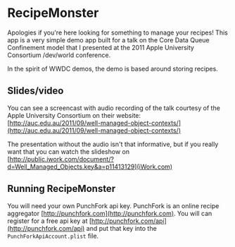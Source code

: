 RecipeMonster
=============

Apologies if you're here looking for something to manage your recipes! This app is a very simple
demo app built for a talk on the Core Data Queue Confinement model that I presented at the
2011 Apple University Consortium /dev/world conference.

In the spirit of WWDC demos, the demo is based around storing recipes.

Slides/video
------------

You can see a screencast with audio recording of the talk courtesy of the Apple University Consortium
on their website: [http://auc.edu.au/2011/09/well-managed-object-contexts/](http://auc.edu.au/2011/09/well-managed-object-contexts/)

The presentation without the audio isn't that informative, but if you really want that you can watch
the slideshow on [http://public.iwork.com/document/?d=Well_Managed_Objects.key&a=p11413129](iWork.com)

Running RecipeMonster
---------------------

You will need your own PunchFork api key. PunchFork is an online recipe aggregator
[http://punchfork.com](http://punchfork.com). You will can register for a free api key at
[http://punchfork.com/api](http://punchfork.com/api) and put that key into the
`PunchForkApiAccount.plist` file.
